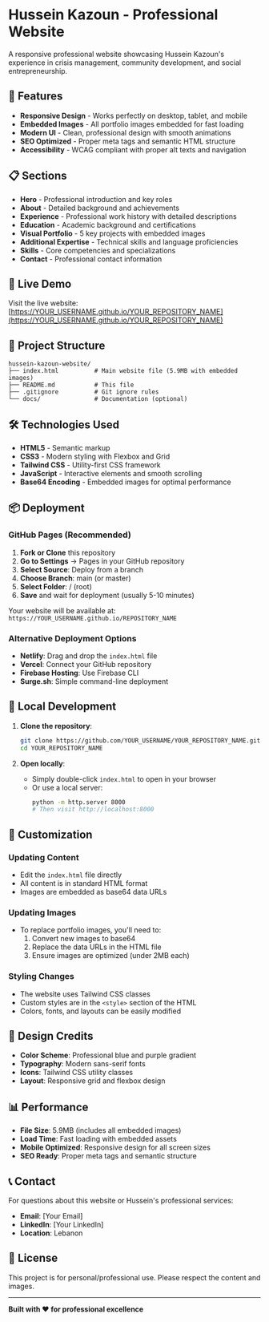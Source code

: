 # Hussein Kazoun - Professional Website

A responsive professional website showcasing Hussein Kazoun's experience in crisis management, community development, and social entrepreneurship.

## 🌟 Features

- **Responsive Design** - Works perfectly on desktop, tablet, and mobile
- **Embedded Images** - All portfolio images embedded for fast loading
- **Modern UI** - Clean, professional design with smooth animations
- **SEO Optimized** - Proper meta tags and semantic HTML structure
- **Accessibility** - WCAG compliant with proper alt texts and navigation

## 📋 Sections

- **Hero** - Professional introduction and key roles
- **About** - Detailed background and achievements
- **Experience** - Professional work history with detailed descriptions
- **Education** - Academic background and certifications
- **Visual Portfolio** - 5 key projects with embedded images
- **Additional Expertise** - Technical skills and language proficiencies
- **Skills** - Core competencies and specializations
- **Contact** - Professional contact information

## 🚀 Live Demo

Visit the live website: [https://YOUR_USERNAME.github.io/YOUR_REPOSITORY_NAME](https://YOUR_USERNAME.github.io/YOUR_REPOSITORY_NAME)

## 📁 Project Structure

```
hussein-kazoun-website/
├── index.html          # Main website file (5.9MB with embedded images)
├── README.md           # This file
├── .gitignore          # Git ignore rules
└── docs/               # Documentation (optional)
```

## 🛠️ Technologies Used

- **HTML5** - Semantic markup
- **CSS3** - Modern styling with Flexbox and Grid
- **Tailwind CSS** - Utility-first CSS framework
- **JavaScript** - Interactive elements and smooth scrolling
- **Base64 Encoding** - Embedded images for optimal performance

## 📦 Deployment

### GitHub Pages (Recommended)

1. **Fork or Clone** this repository
2. **Go to Settings** → Pages in your GitHub repository
3. **Select Source**: Deploy from a branch
4. **Choose Branch**: main (or master)
5. **Select Folder**: / (root)
6. **Save** and wait for deployment (usually 5-10 minutes)

Your website will be available at: `https://YOUR_USERNAME.github.io/REPOSITORY_NAME`

### Alternative Deployment Options

- **Netlify**: Drag and drop the `index.html` file
- **Vercel**: Connect your GitHub repository
- **Firebase Hosting**: Use Firebase CLI
- **Surge.sh**: Simple command-line deployment

## 🔧 Local Development

1. **Clone the repository**:
   ```bash
   git clone https://github.com/YOUR_USERNAME/YOUR_REPOSITORY_NAME.git
   cd YOUR_REPOSITORY_NAME
   ```

2. **Open locally**:
   - Simply double-click `index.html` to open in your browser
   - Or use a local server:
     ```bash
     python -m http.server 8000
     # Then visit http://localhost:8000
     ```

## 📝 Customization

### Updating Content
- Edit the `index.html` file directly
- All content is in standard HTML format
- Images are embedded as base64 data URLs

### Updating Images
- To replace portfolio images, you'll need to:
  1. Convert new images to base64
  2. Replace the data URLs in the HTML file
  3. Ensure images are optimized (under 2MB each)

### Styling Changes
- The website uses Tailwind CSS classes
- Custom styles are in the `<style>` section of the HTML
- Colors, fonts, and layouts can be easily modified

## 🎨 Design Credits

- **Color Scheme**: Professional blue and purple gradient
- **Typography**: Modern sans-serif fonts
- **Icons**: Tailwind CSS utility classes
- **Layout**: Responsive grid and flexbox design

## 📊 Performance

- **File Size**: 5.9MB (includes all embedded images)
- **Load Time**: Fast loading with embedded assets
- **Mobile Optimized**: Responsive design for all screen sizes
- **SEO Ready**: Proper meta tags and semantic structure

## 📞 Contact

For questions about this website or Hussein's professional services:

- **Email**: [Your Email]
- **LinkedIn**: [Your LinkedIn]
- **Location**: Lebanon

## 📄 License

This project is for personal/professional use. Please respect the content and images.

---

**Built with ❤️ for professional excellence**

